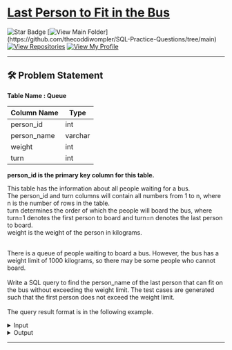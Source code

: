 # [Last Person to Fit in the Bus](https://leetcode.com/problems/last-person-to-fit-in-the-bus/)
![Star Badge](https://img.shields.io/static/v1?label=%F0%9F%8C%9F&message=If%20Useful&style=style=flat&color=BC4E99)
[![View Main Folder](https://img.shields.io/badge/View-Main_Folder-971901?)](https://github.com/thecoddiwompler/SQL-Practice-Questions/tree/main)
[![View Repositories](https://img.shields.io/badge/View-My_Repositories-blue?logo=GitHub)](https://github.com/thecoddiwompler?tab=repositories)
[![View My Profile](https://img.shields.io/badge/View-My_Profile-green?logo=GitHub)](https://github.com/thecoddiwompler)

---

## 🛠️ Problem Statement

  <b>Table Name : Queue</b>

|  Column Name  |Type |
| ------------- | ------------- |
| person_id   | int     |
| person_name | varchar |
| weight      | int     |
| turn        | int     |

<b>person_id is the primary key column for this table.</b>
<br/>

This table has the information about all people waiting for a bus.  
The person_id and turn columns will contain all numbers from 1 to n, where n is the number of rows in the table.  
turn determines the order of which the people will board the bus, where turn=1 denotes the first person to board and turn=n denotes the last person to board.  
weight is the weight of the person in kilograms.  
</br>
  
There is a queue of people waiting to board a bus. However, the bus has a weight limit of 1000 kilograms, so there may be some people who cannot board.  
</br>
Write a SQL query to find the person_name of the last person that can fit on the bus without exceeding the weight limit. The test cases are generated such that the first person does not exceed the weight limit.  
</br>
The query result format is in the following example. 

 <details>
<summary>
Input
</summary>
  
  <b>Table Name: Queue</b>

| person_id | person_name | weight | turn |
| --- |------ | ---------- | --------- | 
| 5         | Alice       | 250    | 1    |
| 4         | Bob         | 175    | 5    |
| 3         | Alex        | 350    | 2    |
| 6         | John Cena   | 400    | 3    |
| 1         | Winston     | 500    | 6    |
| 2         | Marie       | 200    | 4    |

</details>

<details>
<summary>
Output
</summary>

| person_name |  
| ---- |  
| John Cena   |

</details>

---
